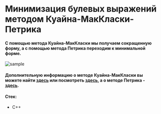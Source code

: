 # Минимизация булевых выражений методом Куайна-МакКласки-Петрика
#### С помощью метода Куайна-МакКласки мы получаем сокращенную форму, а с помощью метода Петрика переходим к минимальной форме.

![sample](https://github.com/Max-Tulskiy/2.4.2lr-MLiTA/assets/90907669/a2f1008b-f2e8-4ffe-a821-968610030f3d)

#### Дополнительную информацию о методе Куайна-МакКласки вы можете найти [здесь](https://ru.wikipedia.org/wiki/%D0%9C%D0%B5%D1%82%D0%BE%D0%B4_%D0%9A%D1%83%D0%B0%D0%B9%D0%BD%D0%B0_%E2%80%94_%D0%9C%D0%B0%D0%BA-%D0%9A%D0%BB%D0%B0%D1%81%D0%BA%D0%B8) или посмотреть [здесь](https://www.youtube.com/watch?v=KZ_Mtv41Rfw&t=5s&ab_channel=%D0%94%D1%83%D1%88%D0%BA%D0%B8%D0%BD%D0%BE%D0%B1%D1%8A%D1%8F%D1%81%D0%BD%D0%B8%D1%82), а о методе Петрика - [здесь](https://ru.wikipedia.org/wiki/%D0%9C%D0%B5%D1%82%D0%BE%D0%B4_%D0%9F%D0%B5%D1%82%D1%80%D0%B8%D0%BA%D0%B0#:~:text=%D0%9C%D0%B5%D1%82%D0%BE%D0%B4%20%D0%9F%D0%B5%D1%82%D1%80%D0%B8%D0%BA%D0%B0%20%E2%80%94%20%D0%BC%D0%B5%D1%82%D0%BE%D0%B4%20%D0%B4%D0%BB%D1%8F%20%D0%BF%D0%BE%D0%BB%D1%83%D1%87%D0%B5%D0%BD%D0%B8%D1%8F,%D0%9F%D0%B5%D1%82%D1%80%D0%B8%D0%BA%D0%BE%D0%BC%20(1931%E2%80%942006).).

#### Стек:
+ C++
